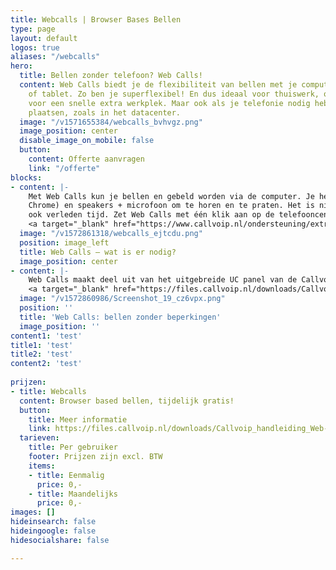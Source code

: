 ```yaml
---
title: Webcalls | Browser Bases Bellen
type: page
layout: default
logos: true
aliases: "/webcalls"
hero:
  title: Bellen zonder telefoon? Web Calls!
  content: Web Calls biedt je de flexibiliteit van bellen met je computer, laptop
    of tablet. Zo ben je superflexibel! En dus ideaal voor thuiswerk, onderweg of
    voor een snelle extra werkplek. Maar ook als je telefonie nodig hebt op bijzondere
    plaatsen, zoals in het datacenter.
  image: "/v1571655384/webcalls_bvhvgz.png"
  image_position: center
  disable_image_on_mobile: false
  button:
    content: Offerte aanvragen
    link: "/offerte"
blocks:
- content: |-
    Met Web Calls kun je bellen en gebeld worden via de computer. Je hebt nodig: een computer met internet, een browser (bv Google
    Chrome) en speakers + microfoon om te horen en te praten. Het is niet nodig om software te installeren, en dus zijn driverproblemen
    ook verleden tijd. Zet Web Calls met één klik aan op de telefooncentrale, log in en je kunt binnen 1 minuut aan de slag!<BR><BR>
    <a target="_blank" href="https://www.callvoip.nl/ondersteuning/extra-features/handleiding-web-calls/" class="button">Hoe werkt het?</a>
  image: "/v1572861318/webcalls_ejtcdu.png"
  position: image_left
  title: Web Calls – wat is er nodig?
  image_position: center
- content: |-
    Web Calls maakt deel uit van het uitgebreide UC panel van de Callvoip-centrale. Als je met Web Calls aan het bellen bent, heb je dezelfde mogelijkheden als met een normale telefoon, zoals doorverbinden, mute en in de wacht zetten. Verder kun je kiezen met welk nummer je uitbelt en gemakkelijk klikken en bellen vanuit je dashboard en contactenlijst.<BR><BR>
    <a target="_blank" href="https://files.callvoip.nl/downloads/Callvoip_handleiding_Web-Calls-Browser-Based-Bellen.pdf" class="button">Webcalls Handleiding</a>
  image: "/v1572860986/Screenshot_19_cz6vpx.png"
  position: ''
  title: 'Web Calls: bellen zonder beperkingen'
  image_position: ''
content1: 'test'
title1: 'test'
title2: 'test'
content2: 'test'
  
prijzen:
- title: Webcalls
  content: Browser based bellen, tijdelijk gratis!
  button:
    title: Meer informatie
    link: https://files.callvoip.nl/downloads/Callvoip_handleiding_Web-Calls-Browser-Based-Bellen.pdf
  tarieven:
    title: Per gebruiker
    footer: Prijzen zijn excl. BTW
    items:
    - title: Eenmalig
      price: 0,-
    - title: Maandelijks
      price: 0,-
images: []
hideinsearch: false
hideingoogle: false
hidesocialshare: false

---
```

